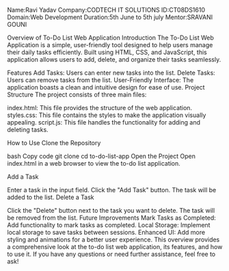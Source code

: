 Name:Ravi Yadav
Company:CODTECH IT SOLUTIONS
ID:CT08DS1610
Domain:Web Development
Duration:5th June to 5th july
Mentor:SRAVANI GOUNI


Overview of To-Do List Web Application
Introduction
The To-Do List Web Application is a simple, user-friendly tool designed to help users manage their daily tasks efficiently. Built using HTML, CSS, and JavaScript, this application allows users to add, delete, and organize their tasks seamlessly.

Features
Add Tasks: Users can enter new tasks into the list.
Delete Tasks: Users can remove tasks from the list.
User-Friendly Interface: The application boasts a clean and intuitive design for ease of use.
Project Structure
The project consists of three main files:

index.html: This file provides the structure of the web application.
styles.css: This file contains the styles to make the application visually appealing.
script.js: This file handles the functionality for adding and deleting tasks.


How to Use
Clone the Repository

bash
Copy code
git clone <repository-url>
cd to-do-list-app
Open the Project
Open index.html in a web browser to view the to-do list application.

Add a Task

Enter a task in the input field.
Click the "Add Task" button.
The task will be added to the list.
Delete a Task

Click the "Delete" button next to the task you want to delete.
The task will be removed from the list.
Future Improvements
Mark Tasks as Completed: Add functionality to mark tasks as completed.
Local Storage: Implement local storage to save tasks between sessions.
Enhanced UI: Add more styling and animations for a better user experience.
This overview provides a comprehensive look at the to-do list web application, its features, and how to use it. If you have any questions or need further assistance, feel free to ask!
